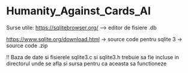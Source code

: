 # Humanity_Against_Cards_AI

Surse utile:
https://sqlitebrowser.org/ --> editor de fisiere .db

https://www.sqlite.org/download.html -> source code pentru sqlite 3 -> source code .zip

!! Baza de date si fisierele sqlite3.c si sqlite3.h trebuie sa fie incluse in directorul unde se afla si sursa pentru ca aceasta sa functioneze

